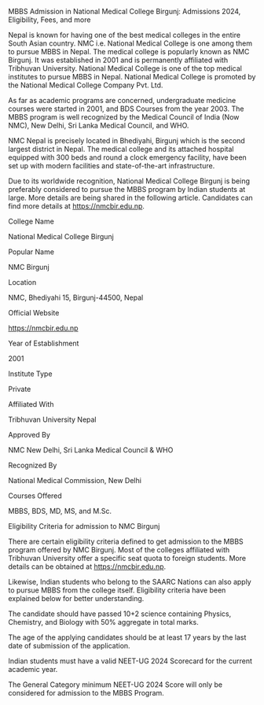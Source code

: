 MBBS Admission in National Medical College Birgunj: Admissions 2024, Eligibility, Fees, and more


Nepal is known for having one of the best medical colleges in the entire South Asian country. NMC i.e. National Medical College is one among them to pursue MBBS in Nepal. The medical college is popularly known as NMC Birgunj. It was established in 2001 and is permanently affiliated with Tribhuvan University. National Medical College is one of the top medical institutes to pursue MBBS in Nepal. National Medical College is promoted by the National Medical College Company Pvt. Ltd.



As far as academic programs are concerned, undergraduate medicine courses were started in 2001, and BDS Courses from the year 2003. The MBBS program is well recognized by the Medical Council of India (Now NMC), New Delhi, Sri Lanka Medical Council, and WHO. 



NMC Nepal is precisely located in Bhediyahi, Birgunj which is the second largest district in Nepal. The medical college and its attached hospital equipped with 300 beds and round a clock emergency facility, have been set up with modern facilities and state-of-the-art infrastructure.



Due to its worldwide recognition, National Medical College Birgunj is being preferably considered to pursue the MBBS program by Indian students at large. More details are being shared in the following article. Candidates can find more details at https://nmcbir.edu.np. 



College Name

National Medical College Birgunj

Popular Name

NMC Birgunj

Location 

NMC, Bhediyahi 15, Birgunj-44500, Nepal

Official Website

https://nmcbir.edu.np 

Year of Establishment

2001

Institute Type

Private

Affiliated With

Tribhuvan University Nepal

Approved By

NMC New Delhi, Sri Lanka Medical Council & WHO

Recognized By

National Medical Commission, New Delhi

Courses Offered

MBBS, BDS, MD, MS, and M.Sc. 

Eligibility Criteria for admission to NMC Birgunj 


There are certain eligibility criteria defined to get admission to the MBBS program offered by NMC Birgunj. Most of the colleges affiliated with Tribhuvan University offer a specific seat quota to foreign students. More details can be obtained at https://nmcbir.edu.np.  



Likewise, Indian students who belong to the SAARC Nations can also apply to pursue MBBS from the college itself. Eligibility criteria have been explained below for better understanding.



The candidate should have passed 10+2 science containing Physics, Chemistry, and Biology with 50% aggregate in total marks.



The age of the applying candidates should be at least 17 years by the last date of submission of the application.



Indian students must have a valid NEET-UG 2024 Scorecard for the current academic year.



The General Category minimum NEET-UG 2024 Score will only be considered for admission to the MBBS Program.  
